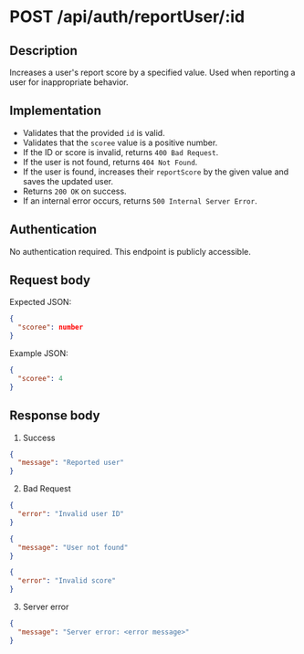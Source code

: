 # POST /api/auth/reportUser/:id

## Description  
Increases a user's report score by a specified value. Used when reporting a user for inappropriate behavior.

## Implementation  
- Validates that the provided `id` is valid.
- Validates that the `scoree` value is a positive number.
- If the ID or score is invalid, returns `400 Bad Request`.
- If the user is not found, returns `404 Not Found`.
- If the user is found, increases their `reportScore` by the given value and saves the updated user.
- Returns `200 OK` on success.
- If an internal error occurs, returns `500 Internal Server Error`.

## Authentication  
No authentication required. This endpoint is publicly accessible.

## Request body  
Expected JSON:
```json
{
  "scoree": number
}
```
Example JSON:
```json
{
  "scoree": 4
}
```

## Response body
1. Success
```json
{
  "message": "Reported user"
}
```
2. Bad Request
```json
{
  "error": "Invalid user ID"
}
```
```json
{
  "message": "User not found"
}
```
```json
{
  "error": "Invalid score"
}
```
3. Server error
```json
{
  "message": "Server error: <error message>"
}
```